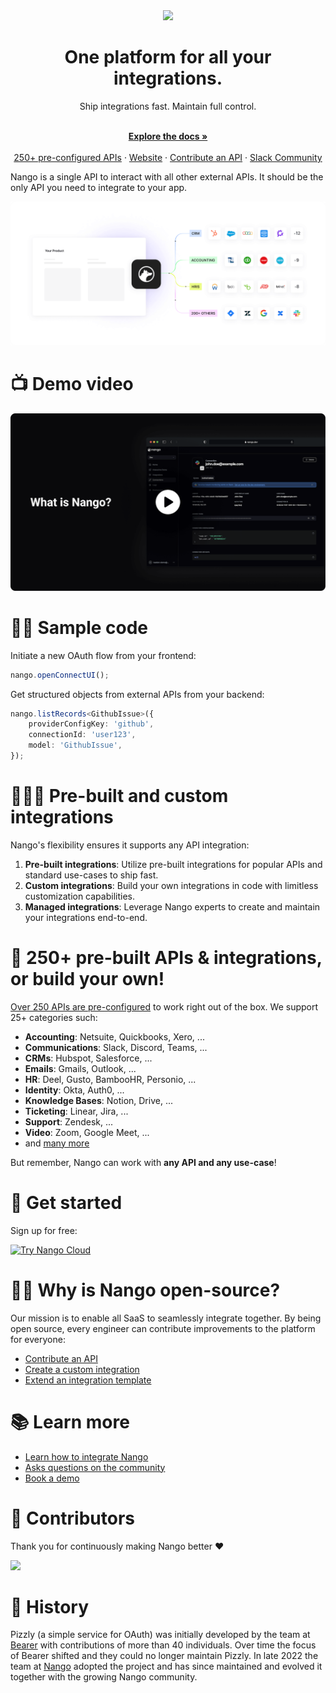 <div align="center">

<img src="/assets/nango-logo.png?raw=true" width="350">

</div>

<h1 align="center">One platform for all your integrations.</h1>

<div align="center">
Ship integrations fast. Maintain full control.
</div>

<p align="center">
    <br />
    <a href="https://docs.nango.dev/" rel="dofollow"><strong>Explore the docs »</strong></a>
    <br />

  <br/>
    <a href="https://nango.dev/integrations">250+ pre-configured APIs</a>
    ·
    <a href="https://nango.dev">Website</a>
    ·
    <a href="https://docs.nango.dev/guides/customize/contribute-an-api">Contribute an API</a>
    ·
    <a href="https://nango.dev/slack">Slack Community</a>
</p>

Nango is a single API to interact with all other external APIs. It should be the only API you need to integrate to your app.

<img src="/docs-v2/images/overview.png">

# 📺 Demo video

[![what-is-nango](/docs-v2/images/video-thumbnail.png)](https://youtu.be/oTpWlmnv7dM)

# 👩‍💻 Sample code

Initiate a new OAuth flow from your frontend:

```js
nango.openConnectUI();
```

Get structured objects from external APIs from your backend:

```ts
nango.listRecords<GithubIssue>({
    providerConfigKey: 'github',
    connectionId: 'user123',
    model: 'GithubIssue',
});
```

# 👩🏻‍🔧 Pre-built and custom integrations

Nango's flexibility ensures it supports any API integration:

1. **Pre-built integrations**: Utilize pre-built integrations for popular APIs and standard use-cases to ship fast.
2. **Custom integrations**: Build your own integrations in code with limitless customization capabilities.
3. **Managed integrations**: Leverage Nango experts to create and maintain your integrations end-to-end.

# 🔌 250+ pre-built APIs & integrations, or build your own!

[Over 250 APIs are pre-configured](https://nango.dev/integrations) to work right out of the box. We support 25+ categories such:

- **Accounting**: Netsuite, Quickbooks, Xero, ...
- **Communications**: Slack, Discord, Teams, ...
- **CRMs**: Hubspot, Salesforce, ...
- **Emails**: Gmails, Outlook, ...
- **HR**: Deel, Gusto, BambooHR, Personio, ...
- **Identity**: Okta, Auth0, ...
- **Knowledge Bases**: Notion, Drive, ...
- **Ticketing**: Linear, Jira, ...
- **Support**: Zendesk, ...
- **Video**: Zoom, Google Meet, ...
- and [many more](https://nango.dev/integrations)

But remember, Nango can work with **any API and any use-case**!

# 🚀 Get started

Sign up for free:

<a href="https://app.nango.dev/signup" target="_blank">
  <img src="https://raw.githubusercontent.com/NangoHQ/nango/6f49ab92c0ffc18c1d0f44d9bd96c62ac97aaa8d/docs/static/img/nango-deploy-button.svg" alt="Try Nango Cloud" width="215"/>
</a>

# 🙋‍♀️ Why is Nango open-source?

Our mission is to enable all SaaS to seamlessly integrate together. By being open source, every engineer can contribute improvements to the platform for everyone:

- [Contribute an API](https://docs.nango.dev/guides/customize/contribute-an-api)
- [Create a custom integration](https://docs.nango.dev/guides/customize/create-a-custom-integration)
- [Extend an integration template](https://docs.nango.dev/guides/customize/extend-an-integration-template)

# 📚 Learn more

- [Learn how to integrate Nango](https://docs.nango.dev/integrate/overview)
- [Asks questions on the community](https://nango.dev/slack)
- [Book a demo](https://calendly.com/rguldener/30min)

# 💪 Contributors

Thank you for continuously making Nango better ❤️

<a href="https://github.com/nangohq/nango/graphs/contributors">
  <img src="https://contrib.rocks/image?repo=nangohq/nango" />
</a>

# 🐻 History

Pizzly (a simple service for OAuth) was initially developed by the team at [Bearer](https://www.bearer.com/?ref=pizzly) with contributions of more than 40 individuals. Over time the focus of Bearer shifted and they could no longer maintain Pizzly. In late 2022 the team at [Nango](https://www.nango.dev) adopted the project and has since maintained and evolved it together with the growing Nango community.
